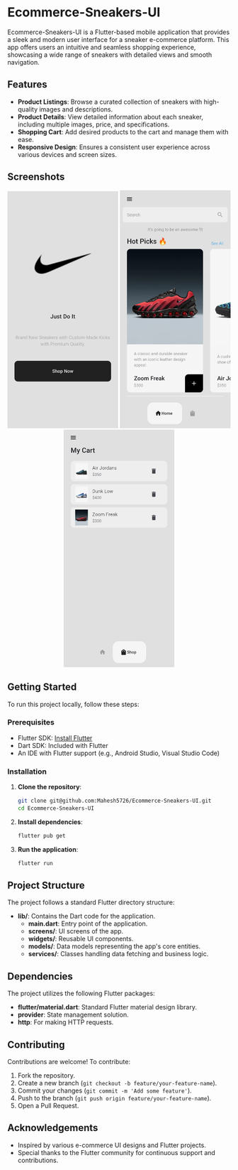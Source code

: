 # Ecommerce-Sneakers-UI

Ecommerce-Sneakers-UI is a Flutter-based mobile application that provides a sleek and modern user interface for a sneaker e-commerce platform. This app offers users an intuitive and seamless shopping experience, showcasing a wide range of sneakers with detailed views and smooth navigation.

## Features

- **Product Listings**: Browse a curated collection of sneakers with high-quality images and descriptions.
- **Product Details**: View detailed information about each sneaker, including multiple images, price, and specifications.
- **Shopping Cart**: Add desired products to the cart and manage them with ease.
- **Responsive Design**: Ensures a consistent user experience across various devices and screen sizes.


## Screenshots

<p align="center">
  <img src="screenshots/1.jpg" width="250">
  <img src="screenshots/2.jpg" width="250">
  <img src="screenshots/3.jpg" width="250">
</p>


## Getting Started

To run this project locally, follow these steps:

### Prerequisites

- Flutter SDK: [Install Flutter](https://docs.flutter.dev/get-started/install)
- Dart SDK: Included with Flutter
- An IDE with Flutter support (e.g., Android Studio, Visual Studio Code)

### Installation

1. **Clone the repository**:
   ```bash
   git clone git@github.com:Mahesh5726/Ecommerce-Sneakers-UI.git
   cd Ecommerce-Sneakers-UI
   ```


2. **Install dependencies**:
   ```bash
   flutter pub get
   ```


3. **Run the application**:
   ```bash
   flutter run
   ```


## Project Structure

The project follows a standard Flutter directory structure:

- **lib/**: Contains the Dart code for the application.
  - **main.dart**: Entry point of the application.
  - **screens/**: UI screens of the app.
  - **widgets/**: Reusable UI components.
  - **models/**: Data models representing the app's core entities.
  - **services/**: Classes handling data fetching and business logic.

## Dependencies

The project utilizes the following Flutter packages:

- **flutter/material.dart**: Standard Flutter material design library.
- **provider**: State management solution.
- **http**: For making HTTP requests.


## Contributing

Contributions are welcome! To contribute:

1. Fork the repository.
2. Create a new branch (`git checkout -b feature/your-feature-name`).
3. Commit your changes (`git commit -m 'Add some feature'`).
4. Push to the branch (`git push origin feature/your-feature-name`).
5. Open a Pull Request.

## Acknowledgements

- Inspired by various e-commerce UI designs and Flutter projects.
- Special thanks to the Flutter community for continuous support and contributions.

